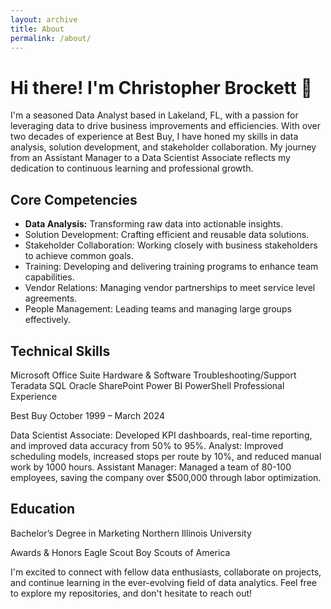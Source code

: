 ```yaml
---
layout: archive
title: About
permalink: /about/
---
```


# Hi there! I'm Christopher Brockett 👋

I'm a seasoned Data Analyst based in Lakeland, FL, with a passion for leveraging data to drive business improvements and efficiencies. With over two decades of experience at Best Buy, I have honed my skills in data analysis, solution development, and stakeholder collaboration. My journey from an Assistant Manager to a Data Scientist Associate reflects my dedication to continuous learning and professional growth.

## Core Competencies

- **Data Analysis:** Transforming raw data into actionable insights.
- Solution Development: Crafting efficient and reusable data solutions.
- Stakeholder Collaboration: Working closely with business stakeholders to achieve common goals.
- Training: Developing and delivering training programs to enhance team capabilities.
- Vendor Relations: Managing vendor partnerships to meet service level agreements.
- People Management: Leading teams and managing large groups effectively.

## Technical Skills

Microsoft Office Suite
Hardware & Software Troubleshooting/Support
Teradata
SQL
Oracle
SharePoint
Power BI
PowerShell
Professional Experience

Best Buy
October 1999 – March 2024

Data Scientist Associate: Developed KPI dashboards, real-time reporting, and improved data accuracy from 50% to 95%.
Analyst: Improved scheduling models, increased stops per route by 10%, and reduced manual work by 1000 hours.
Assistant Manager: Managed a team of 80-100 employees, saving the company over $500,000 through labor optimization.

## Education
Bachelor’s Degree in Marketing
Northern Illinois University

Awards & Honors
Eagle Scout
Boy Scouts of America

I'm excited to connect with fellow data enthusiasts, collaborate on projects, and continue learning in the ever-evolving field of data analytics. Feel free to explore my repositories, and don't hesitate to reach out!